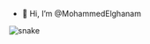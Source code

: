 - 👋 Hi, I’m @MohammedElghanam


<!---
MohammedElghanam/MohammedElghanam is a ✨ special ✨ repository because its `README.md` (this file) appears on your GitHub profile.
You can click the Preview link to take a look at your changes.
--->
![snake](https://github.com/MohammedElghanam/MohammedElghanam/assets/144786058/e1d99ee2-793f-48f2-9dd5-95d1fe322983)
